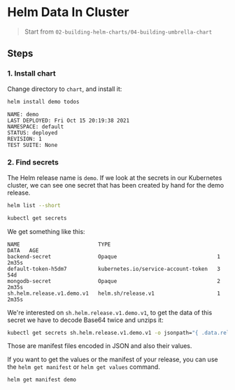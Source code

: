 # Helm Data In Cluster

> Start from `02-building-helm-charts/04-building-umbrella-chart`

## Steps

### 1. Install chart

Change directory to `chart`, and install it:

```bash
helm install demo todos 
```

```
NAME: demo
LAST DEPLOYED: Fri Oct 15 20:19:38 2021
NAMESPACE: default
STATUS: deployed
REVISION: 1
TEST SUITE: None
```

### 2. Find secrets

The Helm release name is `demo`. If we look at the secrets in our Kubernetes cluster, we can see one secret that has been created by hand for the demo release.

```bash
helm list --short
```

```bash
kubectl get secrets
```

We get something like this:

```
NAME                         TYPE                                  DATA   AGE
backend-secret               Opaque                                1      2m35s
default-token-h5dm7          kubernetes.io/service-account-token   3      54d
mongodb-secret               Opaque                                2      2m35s
sh.helm.release.v1.demo.v1   helm.sh/release.v1                    1      2m35s
```

We're interested on `sh.helm.release.v1.demo.v1`, to get the data of this secret we have to decode Base64 twice and unzips it:

```bash
kubectl get secrets sh.helm.release.v1.demo.v1 -o jsonpath="{ .data.release }" | base64 -d | base64 -d | zcat
```

Those are manifest files encoded in JSON and also their values.

If you want to get the values or the manifest of your release, you can use the `helm get manifest` or `helm get values` command. 

```bash
helm get manifest demo
```